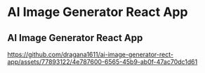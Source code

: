 # AI Image Generator React App
## AI Image Generator React App



https://github.com/dragana1611/ai-image-generator-rect-app/assets/77893122/4e787600-6565-45b9-ab0f-47ac70dc1d61

